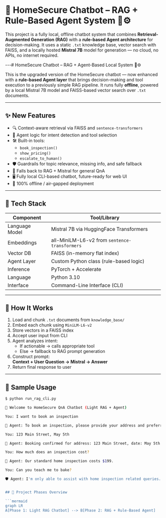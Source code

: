 # 🏡 HomeSecure Chatbot – RAG + Rule-Based Agent System 🧠⚙️

This project is a fully local, offline chatbot system that combines **Retrieval-Augmented Generation (RAG)** with a **rule-based Agent architecture** for decision-making. It uses a static `.txt` knowledge base, vector search with FAISS, and a locally hosted **Mistral 7B** model for generation — no cloud, no APIs, no internet required.

---# HomeSecure Chatbot – RAG + Agent-Based Local System 🧠⚙️

This is the upgraded version of the HomeSecure chatbot — now enhanced with a **rule-based Agent layer** that brings decision-making and tool execution to a previously simple RAG pipeline. It runs fully **offline**, powered by a local Mistral 7B model and FAISS-based vector search over `.txt` documents.

---

## ✨ New Features

- 🔍 Context-aware retrieval via FAISS and `sentence-transformers`
- 🧠 Agent logic for intent detection and tool selection
- 🛠️ Built-in tools:
  - `book_inspection()`  
  - `show_pricing()`  
  - `escalate_to_human()`
- 🛡 Guardrails for topic relevance, missing info, and safe fallback
- 💬 Falls back to RAG + Mistral for general QnA
- 🖥️ Fully local CLI-based chatbot, future-ready for web UI
- 🔐 100% offline / air-gapped deployment

---

## 🧠 Tech Stack

| Component      | Tool/Library |
|----------------|--------------|
| Language Model | Mistral 7B via HuggingFace Transformers |
| Embeddings     | all-MiniLM-L6-v2 from `sentence-transformers` |
| Vector DB      | FAISS (in-memory flat index) |
| Agent Layer    | Custom Python class (rule-based logic) |
| Inference      | PyTorch + Accelerate |
| Language       | Python 3.10 |
| Interface      | Command-Line Interface (CLI) |

---

## 🔁 How It Works

1. Load and chunk `.txt` documents from `knowledge_base/`
2. Embed each chunk using `MiniLM-L6-v2`
3. Store vectors in a FAISS index
4. Accept user input from CLI
5. Agent analyzes intent:
   - If actionable → calls appropriate tool
   - Else → fallback to RAG prompt generation
6. Construct prompt:  
   **Context + User Question → Mistral → Answer**
7. Return final response to user

---

## 🧪 Sample Usage

```bash
$ python run_rag_cli.py

🏡 Welcome to HomeSecure QnA Chatbot (Light RAG + Agent)

You: I want to book an inspection

🤖 Agent: To book an inspection, please provide your address and preferred date.

You: 123 Main Street, May 5th

🤖 Agent: Booking confirmed for address: 123 Main Street, date: May 5th.

You: How much does an inspection cost?

🤖 Agent: Our standard home inspection costs $199.

You: Can you teach me to bake?

🛡️ Agent: I'm only able to assist with home inspection related queries.


## 📌 Project Phases Overview

```mermaid
graph LR
A[Phase 1: Light RAG Chatbot] --> B[Phase 2: RAG + Rule-Based Agent]
